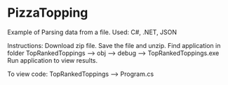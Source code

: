 # PizzaTopping

Example of Parsing data from a file. 
Used: C#, .NET, JSON


Instructions: Download zip file. Save the file and unzip. Find application in folder TopRankedToppings --> obj --> debug --> TopRankedToppings.exe
Run application to view results.

To view code: TopRankedToppings --> Program.cs
